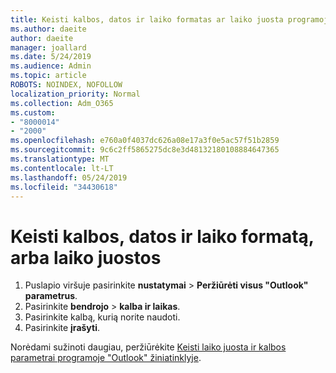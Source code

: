 ```yaml
---
title: Keisti kalbos, datos ir laiko formatas ar laiko juosta programoje "Outlook" žiniatinklyje
ms.author: daeite
author: daeite
manager: joallard
ms.date: 5/24/2019
ms.audience: Admin
ms.topic: article
ROBOTS: NOINDEX, NOFOLLOW
localization_priority: Normal
ms.collection: Adm_O365
ms.custom:
- "8000014"
- "2000"
ms.openlocfilehash: e760a0f4037dc626a08e17a3f0e5ac57f51b2859
ms.sourcegitcommit: 9c6c2ff5865275dc8e3d48132180108884647365
ms.translationtype: MT
ms.contentlocale: lt-LT
ms.lasthandoff: 05/24/2019
ms.locfileid: "34430618"
---
```

# <a name="change-your-language-date-and-time-format-or-time-zone"></a>Keisti kalbos, datos ir laiko formatą, arba laiko juostos

1. Puslapio viršuje pasirinkite **nustatymai** > **Peržiūrėti visus "Outlook" parametrus**.
2. Pasirinkite **bendrojo** > **kalba ir laikas**.
3. Pasirinkite kalbą, kurią norite naudoti.
4. Pasirinkite **įrašyti**.

Norėdami sužinoti daugiau, peržiūrėkite [Keisti laiko juosta ir kalbos parametrai programoje "Outlook" žiniatinklyje](https://support.office.com/article/65239869-12e7-4a9d-bca1-76b0ad7ce273).